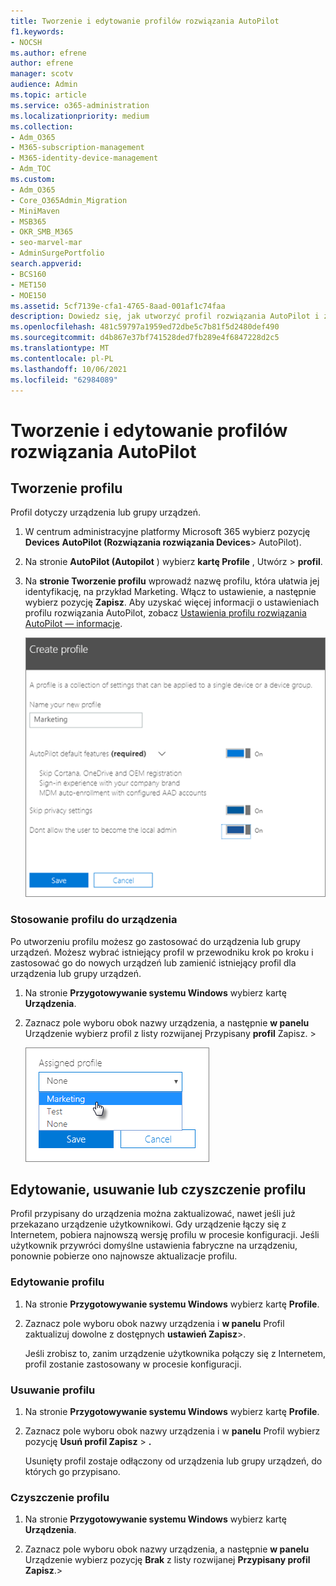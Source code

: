 ```yaml
---
title: Tworzenie i edytowanie profilów rozwiązania AutoPilot
f1.keywords:
- NOCSH
ms.author: efrene
author: efrene
manager: scotv
audience: Admin
ms.topic: article
ms.service: o365-administration
ms.localizationpriority: medium
ms.collection:
- Adm_O365
- M365-subscription-management
- M365-identity-device-management
- Adm_TOC
ms.custom:
- Adm_O365
- Core_O365Admin_Migration
- MiniMaven
- MSB365
- OKR_SMB_M365
- seo-marvel-mar
- AdminSurgePortfolio
search.appverid:
- BCS160
- MET150
- MOE150
ms.assetid: 5cf7139e-cfa1-4765-8aad-001af1c74faa
description: Dowiedz się, jak utworzyć profil rozwiązania AutoPilot i zastosować go do urządzenia, a także edytować lub usunąć profil albo usunąć profil z urządzenia.
ms.openlocfilehash: 481c59797a1959ed72dbe5c7b81f5d2480def490
ms.sourcegitcommit: d4b867e37bf741528ded7fb289e4f6847228d2c5
ms.translationtype: MT
ms.contentlocale: pl-PL
ms.lasthandoff: 10/06/2021
ms.locfileid: "62984089"
---
```

# <a name="create-and-edit-autopilot-profiles"></a>Tworzenie i edytowanie profilów rozwiązania AutoPilot

## <a name="create-a-profile"></a>Tworzenie profilu

Profil dotyczy urządzenia lub grupy urządzeń.
  
1. W centrum administracyjne platformy Microsoft 365 wybierz pozycję **Devices** **AutoPilot (Rozwiązania rozwiązania Devices**\> AutoPilot).
  
2. Na stronie **AutoPilot (Autopilot** ) wybierz **kartę Profile** , Utwórz \> **profil**.
    
3. Na **stronie Tworzenie profilu** wprowadź nazwę profilu, która ułatwia jej identyfikację, na przykład Marketing. Włącz to ustawienie, a następnie wybierz pozycję **Zapisz**. Aby uzyskać więcej informacji o ustawieniach profilu rozwiązania AutoPilot, zobacz [Ustawienia profilu rozwiązania AutoPilot — informacje](autopilot-profile-settings.md).
    
    ![Enter name and turn on settings in the Create profile panel.](../../media/63b5a00d-6a5d-48d0-9557-e7531e80702a.png)
  
### <a name="apply-profile-to-a-device"></a>Stosowanie profilu do urządzenia

Po utworzeniu profilu możesz go zastosować do urządzenia lub grupy urządzeń. Możesz wybrać istniejący profil w przewodniku krok [](add-autopilot-devices-and-profile.md) po kroku i zastosować go do nowych urządzeń lub zamienić istniejący profil dla urządzenia lub grupy urządzeń. 
  
1. Na stronie **Przygotowywanie systemu Windows** wybierz kartę **Urządzenia**. 
    
2. Zaznacz pole wyboru obok nazwy urządzenia, a następnie **w panelu** Urządzenie wybierz profil z listy rozwijanej Przypisany **profil** Zapisz. \>
    
    ![In the Device panel, select an Assigned profile to apply it.](../../media/ed0ce33f-9241-4403-a5de-2dddffdc6fb9.png)
  
## <a name="edit-delete-or-remove-a-profile"></a>Edytowanie, usuwanie lub czyszczenie profilu

Profil przypisany do urządzenia można zaktualizować, nawet jeśli już przekazano urządzenie użytkownikowi. Gdy urządzenie łączy się z Internetem, pobiera najnowszą wersję profilu w procesie konfiguracji. Jeśli użytkownik przywróci domyślne ustawienia fabryczne na urządzeniu, ponownie pobierze ono najnowsze aktualizacje profilu. 
  
### <a name="edit-a-profile"></a>Edytowanie profilu

1. Na stronie **Przygotowywanie systemu Windows** wybierz kartę **Profile**. 
    
2. Zaznacz pole wyboru obok nazwy urządzenia i **w panelu** Profil zaktualizuj dowolne z dostępnych **ustawień Zapisz**\>.
    
    Jeśli zrobisz to, zanim urządzenie użytkownika połączy się z Internetem, profil zostanie zastosowany w procesie konfiguracji.
    
### <a name="delete-a-profile"></a>Usuwanie profilu

1. Na stronie **Przygotowywanie systemu Windows** wybierz kartę **Profile**. 
    
2. Zaznacz pole wyboru obok nazwy urządzenia i w **panelu** Profil wybierz pozycję **Usuń profil Zapisz** \> **.**
    
    Usunięty profil zostaje odłączony od urządzenia lub grupy urządzeń, do których go przypisano.
    
### <a name="remove-a-profile"></a>Czyszczenie profilu

1. Na stronie **Przygotowywanie systemu Windows** wybierz kartę **Urządzenia**. 
    
2. Zaznacz pole wyboru obok nazwy urządzenia, a następnie **w panelu** Urządzenie wybierz pozycję **Brak** z listy rozwijanej  **Przypisany profil Zapisz**.\>
    
